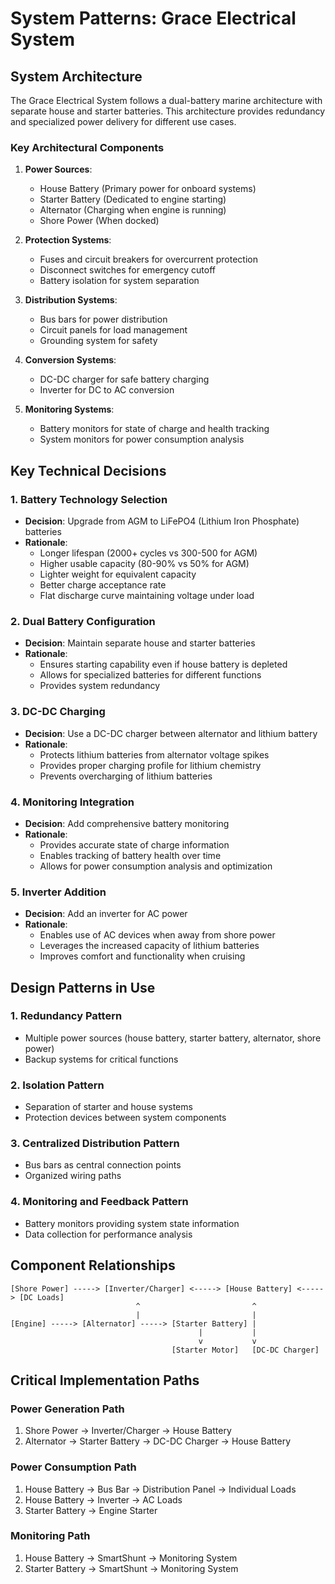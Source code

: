 # System Patterns: Grace Electrical System

## System Architecture
The Grace Electrical System follows a dual-battery marine architecture with separate house and starter batteries. This architecture provides redundancy and specialized power delivery for different use cases.

### Key Architectural Components
1. **Power Sources**: 
   - House Battery (Primary power for onboard systems)
   - Starter Battery (Dedicated to engine starting)
   - Alternator (Charging when engine is running)
   - Shore Power (When docked)

2. **Protection Systems**:
   - Fuses and circuit breakers for overcurrent protection
   - Disconnect switches for emergency cutoff
   - Battery isolation for system separation

3. **Distribution Systems**:
   - Bus bars for power distribution
   - Circuit panels for load management
   - Grounding system for safety

4. **Conversion Systems**:
   - DC-DC charger for safe battery charging
   - Inverter for DC to AC conversion

5. **Monitoring Systems**:
   - Battery monitors for state of charge and health tracking
   - System monitors for power consumption analysis

## Key Technical Decisions

### 1. Battery Technology Selection
- **Decision**: Upgrade from AGM to LiFePO4 (Lithium Iron Phosphate) batteries
- **Rationale**: 
  - Longer lifespan (2000+ cycles vs 300-500 for AGM)
  - Higher usable capacity (80-90% vs 50% for AGM)
  - Lighter weight for equivalent capacity
  - Better charge acceptance rate
  - Flat discharge curve maintaining voltage under load

### 2. Dual Battery Configuration
- **Decision**: Maintain separate house and starter batteries
- **Rationale**:
  - Ensures starting capability even if house battery is depleted
  - Allows for specialized batteries for different functions
  - Provides system redundancy

### 3. DC-DC Charging
- **Decision**: Use a DC-DC charger between alternator and lithium battery
- **Rationale**:
  - Protects lithium batteries from alternator voltage spikes
  - Provides proper charging profile for lithium chemistry
  - Prevents overcharging of lithium batteries

### 4. Monitoring Integration
- **Decision**: Add comprehensive battery monitoring
- **Rationale**:
  - Provides accurate state of charge information
  - Enables tracking of battery health over time
  - Allows for power consumption analysis and optimization

### 5. Inverter Addition
- **Decision**: Add an inverter for AC power
- **Rationale**:
  - Enables use of AC devices when away from shore power
  - Leverages the increased capacity of lithium batteries
  - Improves comfort and functionality when cruising

## Design Patterns in Use

### 1. Redundancy Pattern
- Multiple power sources (house battery, starter battery, alternator, shore power)
- Backup systems for critical functions

### 2. Isolation Pattern
- Separation of starter and house systems
- Protection devices between system components

### 3. Centralized Distribution Pattern
- Bus bars as central connection points
- Organized wiring paths

### 4. Monitoring and Feedback Pattern
- Battery monitors providing system state information
- Data collection for performance analysis

## Component Relationships
```
[Shore Power] -----> [Inverter/Charger] <-----> [House Battery] <-----> [DC Loads]
                            ^                         ^
                            |                         |
[Engine] -----> [Alternator] -----> [Starter Battery] |
                                          |           |
                                          v           v
                                    [Starter Motor]   [DC-DC Charger]
```

## Critical Implementation Paths

### Power Generation Path
1. Shore Power → Inverter/Charger → House Battery
2. Alternator → Starter Battery → DC-DC Charger → House Battery

### Power Consumption Path
1. House Battery → Bus Bar → Distribution Panel → Individual Loads
2. House Battery → Inverter → AC Loads
3. Starter Battery → Engine Starter

### Monitoring Path
1. House Battery → SmartShunt → Monitoring System
2. Starter Battery → SmartShunt → Monitoring System
